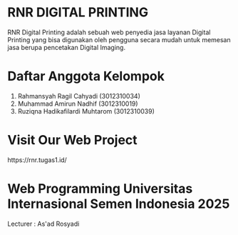 <h1>RNR DIGITAL PRINTING</h1>
<p>RNR Digital Printing adalah sebuah web penyedia jasa layanan Digital Printing yang bisa digunakan oleh pengguna secara mudah untuk memesan jasa berupa pencetakan Digital Imaging.<p>

<h1>Daftar Anggota Kelompok</h1>  
<ol>
    <li>Rahmansyah Ragil Cahyadi (3012310034)</li>
    <li>Muhammad Amirun Nadhif (3012310019)</li>
    <li>Ruziqna Hadikafilardi Muhtarom (3012310039)</li>
</ol>

<h1>Visit Our Web Project</h1>
<p>https://rnr.tugas1.id/</p>

<h1>Web Programming Universitas Internasional Semen Indonesia 2025</h1>
<p>Lecturer : As'ad Rosyadi</p>
